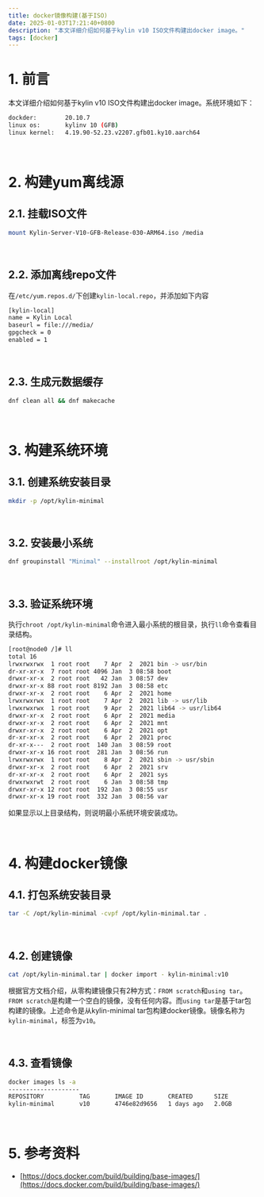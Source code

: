 ```yaml
---
title: docker镜像构建(基于ISO)
date: 2025-01-03T17:21:40+0800
description: "本文详细介绍如何基于kylin v10 ISO文件构建出docker image。"
tags: [docker]
---
```



# 1. 前言
本文详细介绍如何基于kylin v10 ISO文件构建出docker image。系统环境如下：
```bash
dockder:        20.10.7
linux os:       kylinv 10 (GFB)
linux kernel:   4.19.90-52.23.v2207.gfb01.ky10.aarch64
```

&nbsp;
&nbsp;
# 2. 构建yum离线源
## 2.1. 挂载ISO文件
```bash
mount Kylin-Server-V10-GFB-Release-030-ARM64.iso /media
```

&nbsp;
## 2.2. 添加离线repo文件
在`/etc/yum.repos.d/`下创建`kylin-local.repo`，并添加如下内容
```bash
[kylin-local]
name = Kylin Local
baseurl = file:///media/
gpgcheck = 0
enabled = 1
```

&nbsp;
## 2.3. 生成元数据缓存
```bash
dnf clean all && dnf makecache
```
&nbsp;
&nbsp;
# 3. 构建系统环境
## 3.1. 创建系统安装目录
```bash
mkdir -p /opt/kylin-minimal
```

&nbsp;
## 3.2. 安装最小系统
```bash
dnf groupinstall "Minimal" --installroot /opt/kylin-minimal
```

&nbsp;
## 3.3. 验证系统环境
执行`chroot /opt/kylin-minimal`命令进入最小系统的根目录，执行`ll`命令查看目录结构。
```bash
[root@node0 /]# ll
total 16
lrwxrwxrwx  1 root root    7 Apr  2  2021 bin -> usr/bin
dr-xr-xr-x  7 root root 4096 Jan  3 08:58 boot
drwxr-xr-x  2 root root   42 Jan  3 08:57 dev
drwxr-xr-x 88 root root 8192 Jan  3 08:58 etc
drwxr-xr-x  2 root root    6 Apr  2  2021 home
lrwxrwxrwx  1 root root    7 Apr  2  2021 lib -> usr/lib
lrwxrwxrwx  1 root root    9 Apr  2  2021 lib64 -> usr/lib64
drwxr-xr-x  2 root root    6 Apr  2  2021 media
drwxr-xr-x  2 root root    6 Apr  2  2021 mnt
drwxr-xr-x  2 root root    6 Apr  2  2021 opt
dr-xr-xr-x  2 root root    6 Apr  2  2021 proc
dr-xr-x---  2 root root  140 Jan  3 08:59 root
drwxr-xr-x 16 root root  281 Jan  3 08:56 run
lrwxrwxrwx  1 root root    8 Apr  2  2021 sbin -> usr/sbin
drwxr-xr-x  2 root root    6 Apr  2  2021 srv
dr-xr-xr-x  2 root root    6 Apr  2  2021 sys
drwxrwxrwt  2 root root    6 Jan  3 08:58 tmp
drwxr-xr-x 12 root root  192 Jan  3 08:55 usr
drwxr-xr-x 19 root root  332 Jan  3 08:56 var
```
如果显示以上目录结构，则说明最小系统环境安装成功。

&nbsp;
&nbsp;
# 4. 构建docker镜像
## 4.1. 打包系统安装目录
```bash
tar -C /opt/kylin-minimal -cvpf /opt/kylin-minimal.tar .
```

&nbsp;
## 4.2. 创建镜像
```bash
cat /opt/kylin-minimal.tar | docker import - kylin-minimal:v10
```
根据官方文档介绍，从零构建镜像只有2种方式：`FROM scratch`和`using tar`。`FROM scratch`是构建一个空白的镜像，没有任何内容。而`using tar`是基于tar包构建的镜像。上述命令是从kylin-minimal tar包构建docker镜像。镜像名称为`kylin-minimal`，标签为`v10`。

&nbsp;
## 4.3. 查看镜像
```bash
docker images ls -a
--------------------
REPOSITORY          TAG       IMAGE ID       CREATED      SIZE
kylin-minimal       v10       4746e82d9656   1 days ago   2.0GB
```

&nbsp;
&nbsp;
# 5. 参考资料
- [https://docs.docker.com/build/building/base-images/](https://docs.docker.com/build/building/base-images/)